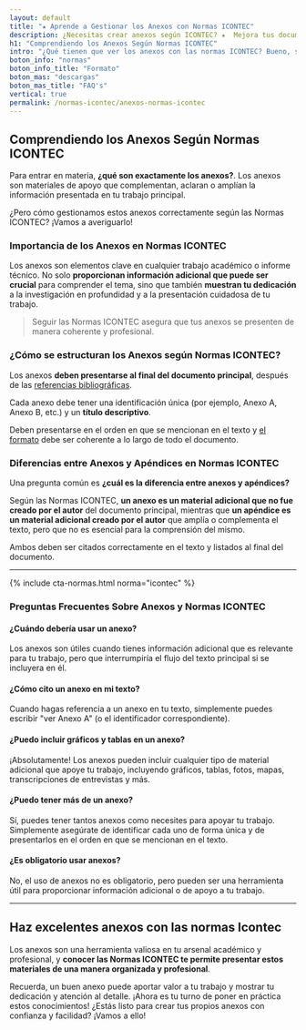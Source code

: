 ```yaml
---
layout: default
title: "★ Aprende a Gestionar los Anexos con Normas ICONTEC"
description: ¿Necesitas crear anexos según ICONTEC? ★  Mejora tus documentos aprendiendo a hacer tus anexos con las normas ICONTEC. ¡Entra ya!
h1: "Comprendiendo los Anexos Según Normas ICONTEC"
intro: "¿Qué tienen que ver los anexos con las normas ICONTEC? Bueno, si estás preparando un trabajo académico o profesional en Colombia, es muy probable que debas seguir estas normas."
boton_info: "normas"
boton_info_title: "Formato"
boton_mas: "descargas"
boton_mas_title: "FAQ's"
vertical: true
permalink: /normas-icontec/anexos-normas-icontec
---
```

## Comprendiendo los Anexos Según Normas ICONTEC

Para entrar en materia, **¿qué son exactamente los anexos?**. Los anexos son materiales de apoyo que complementan, aclaran o amplían la información presentada en tu trabajo principal.

¿Pero cómo gestionamos estos anexos correctamente según las Normas ICONTEC? ¡Vamos a averiguarlo!

### Importancia de los Anexos en Normas ICONTEC

Los anexos son elementos clave en cualquier trabajo académico o informe técnico. No solo **proporcionan información adicional que puede ser crucial** para comprender el tema, sino que también **muestran tu dedicación** a la investigación en profundidad y a la presentación cuidadosa de tu trabajo.

>Seguir las Normas ICONTEC asegura que tus anexos se presenten de manera coherente y profesional.

### ¿Cómo se estructuran los Anexos según Normas ICONTEC?

Los anexos **deben presentarse al final del documento principal**, después de las [referencias bibliográficas]({{'normas-icontec/citas-referencias-normas-icontec'|relative_url}} "Citas y referencias bibliográficas Normas Icontec").

Cada anexo debe tener una identificación única (por ejemplo, Anexo A, Anexo B, etc.) y un **título descriptivo**.

Deben presentarse en el orden en que se mencionan en el texto y [el formato]({{'normas-icontec/cuerpo-trabajo-normas-icontec'|relative_url}} "Cuerpo del trabajo Normas Icontec") debe ser coherente a lo largo de todo el documento.

### Diferencias entre Anexos y Apéndices en Normas ICONTEC

Una pregunta común es **¿cuál es la diferencia entre anexos y apéndices?**

Según las Normas ICONTEC, **un anexo es un material adicional que no fue creado por el autor** del documento principal, mientras que **un apéndice es un material adicional creado por el autor** que amplía o complementa el texto, pero que no es esencial para la comprensión del mismo.

Ambos deben ser citados correctamente en el texto y listados al final del documento.

----

{% include cta-normas.html norma="icontec" %}

### Preguntas Frecuentes Sobre Anexos y Normas ICONTEC

#### ¿Cuándo debería usar un anexo?

Los anexos son útiles cuando tienes información adicional que es relevante para tu trabajo, pero que interrumpiría el flujo del texto principal si se incluyera en él.

#### ¿Cómo cito un anexo en mi texto?

Cuando hagas referencia a un anexo en tu texto, simplemente puedes escribir "ver Anexo A" (o el identificador correspondiente).

#### ¿Puedo incluir gráficos y tablas en un anexo?

¡Absolutamente! Los anexos pueden incluir cualquier tipo de material adicional que apoye tu trabajo, incluyendo gráficos, tablas, fotos, mapas, transcripciones de entrevistas y más.

#### ¿Puedo tener más de un anexo?

Sí, puedes tener tantos anexos como necesites para apoyar tu trabajo. Simplemente asegúrate de identificar cada uno de forma única y de presentarlos en el orden en que se mencionan en el texto.

#### ¿Es obligatorio usar anexos?

No, el uso de anexos no es obligatorio, pero pueden ser una herramienta útil para proporcionar información adicional o de apoyo a tu trabajo.

----

## Haz excelentes anexos con las normas Icontec

Los anexos son una herramienta valiosa en tu arsenal académico y profesional, y **conocer las Normas ICONTEC te permite presentar estos materiales de una manera organizada y profesional**.

Recuerda, un buen anexo puede aportar valor a tu trabajo y mostrar tu dedicación y atención al detalle. ¡Ahora es tu turno de poner en práctica estos conocimientos! ¿Estás listo para crear tus propios anexos con confianza y facilidad? ¡Vamos a ello!
